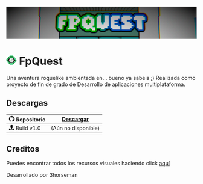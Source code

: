 
![banner fpquest](https://raw.githubusercontent.com/ZagloSs/SpritesFPQuest/main/Banner.png)
# ![enter image description here](https://github.com/ZagloSs/SpritesFPQuest/blob/main/logo.png?raw=true) FpQuest
Una aventura roguelike ambientada en... bueno ya sabeis ;)
Realizada como proyecto de fin de grado de Desarrollo de aplicaciones multiplataforma.




## Descargas
| ![enter image description here](https://github.com/ZagloSs/SpritesFPQuest/blob/main/2.png?raw=true) Repositorio|[Descargar](https://github.com/ZagloSs/FPQuest/archive/refs/heads/main.zip)  |
|--|--|
|  ![enter image description here](https://github.com/ZagloSs/SpritesFPQuest/blob/main/Si3.png?raw=true) Build v1.0 | (Aún no disponible) |


## Creditos
Puedes encontrar todos los recursos visuales haciendo click [aquí](https://github.com/ZagloSs/SpritesFPQuest/tree/main/Sprites)

Desarrollado por 3horseman
